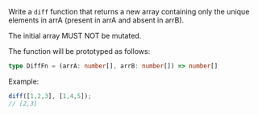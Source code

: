 Write a `diff` function that returns a new array containing only the unique elements in arrA (present in arrA and absent in arrB).

The initial array MUST NOT be mutated.

The function will be prototyped as follows:

```typescript
type DiffFn = (arrA: number[], arrB: number[]) => number[]
```

Example:

```typescript
diff([1,2,3], [1,4,5]);
// [2,3]
```
